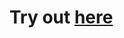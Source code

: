 # Try out [here](https://colab.research.google.com/drive/13CT63TX6hKUTf8D73ugl3naPVqJyRb7F?usp=sharing)
